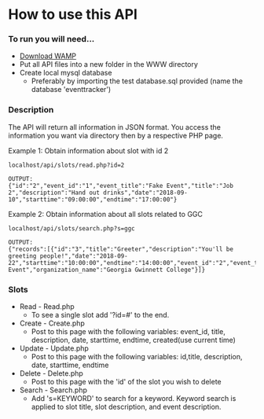 # How to use this API

### To run you will need...
* [Download WAMP](http://www.wampserver.com/en/)
* Put all API files into a new folder in the WWW directory
* Create local mysql database
  * Preferably by importing the test database.sql provided (name the database 'eventtracker')

### Description
The API will return all information in JSON format. You access the information you want via directory then by a respective PHP page. 

Example 1:
Obtain information about slot with id 2
```
localhost/api/slots/read.php?id=2

OUTPUT:
{"id":"2","event_id":"1","event_title":"Fake Event","title":"Job 2","description":"Hand out drinks","date":"2018-09-10","starttime":"09:00:00","endtime":"17:00:00"}
```
Example 2:
Obtain information about all slots related to GGC
```
localhost/api/slots/search.php?s=ggc

OUTPUT:
{"records":[{"id":"3","title":"Greeter","description":"You'll be greeting people!","date":"2018-09-22","starttime":"10:00:00","endtime":"14:00:00","event_id":"2","event_title":"GGC Event","organization_name":"Georgia Gwinnett College"}]}
```

### Slots
* Read	 - Read.php
  * To see a single slot add '?id=#' to the end. 
* Create - Create.php
  * Post to this page with the following variables: event_id, title, description, date, starttime, endtime, created(use current time)
* Update - Update.php
  * Post to this page with the following variables: id,title, description, date, starttime, endtime
* Delete - Delete.php
  * Post to this page with the 'id' of the slot you wish to delete
* Search - Search.php
  * Add 's=KEYWORD' to search for a keyword. Keyword search is applied to slot title, slot description, and event description.

